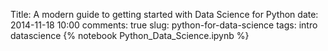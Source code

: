Title: A modern guide to getting started with Data Science for Python
date: 2014-11-18 10:00
comments: true
slug: python-for-data-science 
tags: intro datascience
{% notebook Python_Data_Science.ipynb %}
